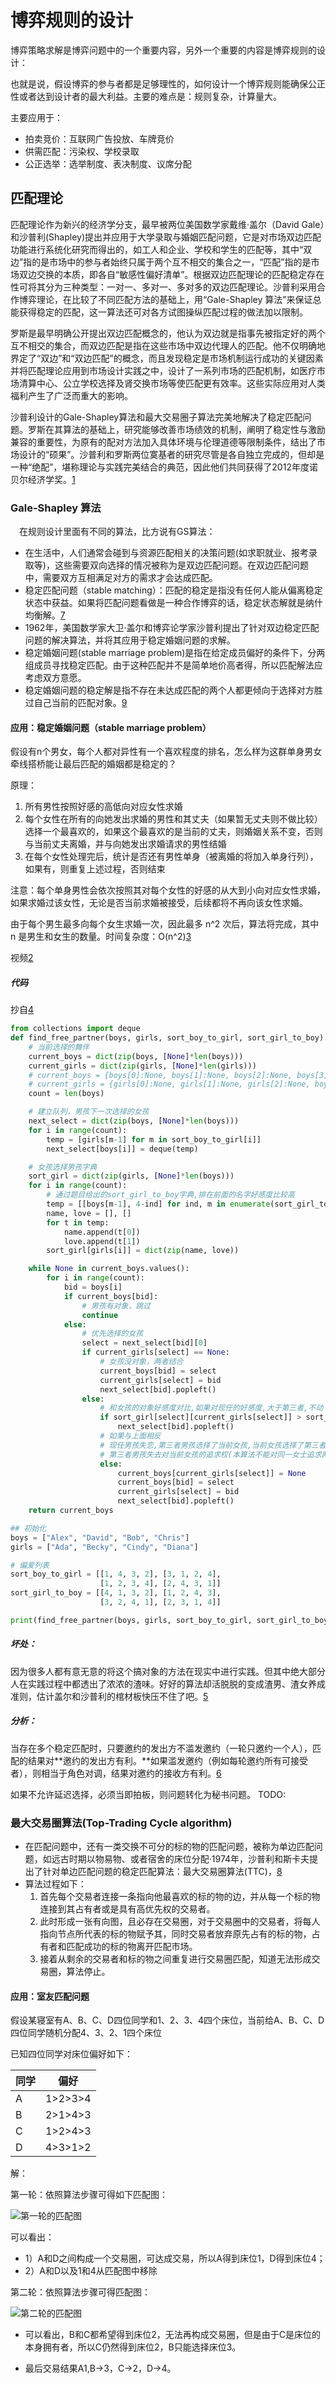 # 博弈规则的设计

博弈策略求解是博弈问题中的一个重要内容，另外一个重要的内容是博弈规则的设计：

也就是说，假设博弈的参与者都是足够理性的，如何设计一个博弈规则能确保公正性或者达到设计者的最大利益。主要的难点是：规则复杂，计算量大。

主要应用于：

- 拍卖竞价：互联网广告投放、车牌竞价
- 供需匹配：污染权、学校录取
- 公正选举：选举制度、表决制度、议席分配

## 匹配理论

匹配理论作为新兴的经济学分支，最早被两位美国数学家戴维·盖尔（David Gale）和沙普利(Shapley)提出并应用于大学录取与婚姻匹配问题，它是对市场双边匹配功能进行系统化研究而得出的，如工人和企业、学校和学生的匹配等，其中“双边”指的是市场中的参与者始终只属于两个互不相交的集合之一，“匹配”指的是市场双边交换的本质，即各自“敏感性偏好清单”。根据双边匹配理论的匹配稳定存在性可将其分为三种类型：一对一、多对一、多对多的双边匹配理论。沙普利采用合作博弈理论，在比较了不同匹配方法的基础上，用“Gale-Shapley 算法”来保证总能获得稳定的匹配，这一算法还可对各方试图操纵匹配过程的做法加以限制。

罗斯是最早明确公开提出双边匹配概念的，他认为双边就是指事先被指定好的两个互不相交的集合，而双边匹配是指在这些市场中双边代理人的匹配。他不仅明确地界定了“双边”和“双边匹配”的概念，而且发现稳定是市场机制运行成功的关键因素并将匹配理论应用到市场设计实践之中，设计了一系列市场的匹配机制，如医疗市场清算中心、公立学校选择及肾交换市场等使匹配更有效率。这些实际应用对人类福利产生了广泛而重大的影响。

沙普利设计的Gale-Shapley算法和最大交易圈子算法完美地解决了稳定匹配问题。罗斯在其算法的基础上，研究能够改善市场绩效的机制，阐明了稳定性与激励兼容的重要性，为原有的配对方法加入具体环境与伦理道德等限制条件，结出了市场设计的“硕果”。沙普利和罗斯两位寞基者的研究尽管是各自独立完成的，但却是一种“绝配”，堪称理论与实践完美结合的典范，因此他们共同获得了2012年度诺贝尔经济学奖。[1]

### Gale-Shapley 算法

 在规则设计里面有不同的算法，比方说有GS算法：

- 在生活中，人们通常会碰到与资源匹配相关的决策问题(如求职就业、报考录取等)，这些需要双向选择的情况被称为是双边匹配问题。在双边匹配问题中，需要双方互相满足对方的需求才会达成匹配。
- 稳定匹配问题（stable matching）：匹配的稳定是指没有任何人能从偏离稳定状态中获益。如果将匹配问题看做是一种合作博弈的话，稳定状态解就是纳什均衡解。[7]
- 1962年，美国数学家大卫·盖尔和博弈论学家沙普利提出了针对双边稳定匹配问题的解决算法，并将其应用于稳定婚姻问题的求解。
- 稳定婚姻问题(stable marriage problem)是指在给定成员偏好的条件下，分两组成员寻找稳定匹配。由于这种匹配并不是简单地价高者得，所以匹配解法应考虑双方意愿。
- 稳定婚姻问题的稳定解是指不存在未达成匹配的两个人都更倾向于选择对方胜过自己当前的匹配对象。[9]


#### 应用：稳定婚姻问题（stable marriage problem）

​假设有n个男女，每个人都对异性有一个喜欢程度的排名，怎么样为这群单身男女牵线搭桥能让最后匹配的婚姻都是稳定的？

原理：

1. 所有男性按照好感的高低向对应女性求婚
1. 每个女性在所有的向她发出求婚的男性和其丈夫（如果暂无丈夫则不做比较）选择一个最喜欢的，如果这个最喜欢的是当前的丈夫，则婚姻关系不变，否则与当前丈夫离婚，并与向她发出求婚请求的男性结婚
1. 在每个女性处理完后，统计是否还有男性单身（被离婚的将加入单身行列），如果有，则重复上述过程，否则结束

注意：每个单身男性会依次按照其对每个女性的好感的从大到小向对应女性求婚，如果求婚过该女性，无论是否当前求婚被接受，后续都将不再向该女性求婚。

由于每个男生最多向每个女生求婚一次，因此最多 n^2 次后，算法将完成，其中 n 是男生和女生的数量。时间复杂度：O(n^2)[3]

视频[2]

##### 代码

抄自[4]

```py
from collections import deque
def find_free_partner(boys, girls, sort_boy_to_girl, sort_girl_to_boy):
    # 当前选择的舞伴
    current_boys = dict(zip(boys, [None]*len(boys)))
    current_girls = dict(zip(girls, [None]*len(girls)))
    # current_boys = {boys[0]:None, boys[1]:None, boys[2]:None, boys[3]:None}
    # current_girls = {girls[0]:None, girls[1]:None, girls[2]:None, boys[3]:None}
    count = len(boys)

    # 建立队列，男孩下一次选择的女孩
    next_select = dict(zip(boys, [None]*len(boys)))
    for i in range(count):
        temp = [girls[m-1] for m in sort_boy_to_girl[i]]
        next_select[boys[i]] = deque(temp)

    # 女孩选择男孩字典
    sort_girl = dict(zip(girls, [None]*len(boys)))
    for i in range(count):
        # 通过题目给出的sort_girl_to_boy字典,排在前面的名字好感度比较高
        temp = [[boys[m-1], 4-ind] for ind, m in enumerate(sort_girl_to_boy[i])]
        name, love = [], []
        for t in temp:
            name.append(t[0])
            love.append(t[1])
        sort_girl[girls[i]] = dict(zip(name, love))

    while None in current_boys.values():
        for i in range(count):
            bid = boys[i]
            if current_boys[bid]:
                # 男孩有对象，跳过
                continue
            else:
                # 优先选择的女孩
                select = next_select[bid][0]
                if current_girls[select] == None:
                    # 女孩没对象，两者结合
                    current_boys[bid] = select
                    current_girls[select] = bid
                    next_select[bid].popleft()
                else:
                    # 和女孩的对象好感度对比,如果对现任的好感度,大于第三者,不动
                    if sort_girl[select][current_girls[select]] > sort_girl[select][bid]:
                        next_select[bid].popleft()
                    # 如果与上面相反
                    # 现任男孩失恋,第三者男孩选择了当前女孩,当前女孩选择了第三者男孩
                    # 第三者男孩失去对当前女孩的追求权(本算法不能对同一女士追求两次)
                    else:
                        current_boys[current_girls[select]] = None
                        current_boys[bid] = select
                        current_girls[select] = bid
                        next_select[bid].popleft()
    return current_boys

## 初始化
boys = ["Alex", "David", "Bob", "Chris"]
girls = ["Ada", "Becky", "Cindy", "Diana"]

# 偏爱列表
sort_boy_to_girl = [[1, 4, 3, 2], [3, 1, 2, 4],
                    [1, 2, 3, 4], [2, 4, 3, 1]]
sort_girl_to_boy = [[4, 1, 3, 2], [1, 2, 4, 3],
                    [3, 2, 4, 1], [2, 3, 1, 4]]

print(find_free_partner(boys, girls, sort_boy_to_girl, sort_girl_to_boy))
```

##### 坏处：

因为很多人都有意无意的将这个搞对象的方法在现实中进行实践。但其中绝大部分人在实践过程中都透出了浓浓的渣味。好好的算法却活脱脱的变成渣男、渣女养成准则，估计盖尔和沙普利的棺材板快压不住了吧。[5]

##### 分析：

当存在多个稳定匹配时，只要邀约的发出方不滥发邀约（一轮只邀约一个人），匹配的结果对**邀约的发出方有利。**如果滥发邀约（例如每轮邀约所有可接受者），则相当于角色对调，结果对邀约的接收方有利。[6]

如果不允许延迟选择，必须当即拍板，则问题转化为秘书问题。 TODO:

### 最大交易圈算法(Top-Trading Cycle algorithm)

- 在匹配问题中，还有一类交换不可分的标的物的匹配问题，被称为单边匹配问题，如远古时期以物易物、或者宿舍的床位分配·1974年，沙普利和斯卡夫提出了针对单边匹配问题的稳定匹配算法：最大交易圈算法(TTC)，[8]
- 算法过程如下：
  1. 首先每个交易者连接一条指向他最喜欢的标的物的边，并从每一个标的物连接到其占有者或是具有高优先权的交易者。
  2. 此时形成一张有向图，且必存在交易圈，对于交易圈中的交易者，将每人指向节点所代表的标的物赋予其，同时交易者放弃原先占有的标的物，占有者和匹配成功的标的物离开匹配市场。
  3. 接着从剩余的交易者和标的物之间重复进行交易圈匹配，知道无法形成交易圈，算法停止。

#### 应用：室友匹配问题

假设某寝室有A、B、C、D四位同学和1、2、3、4四个床位，当前给A、B、C、D四位同学随机分配4、3、2、1四个床位

已知四位同学对床位偏好如下：

| 同学 | 偏好 |
| ---- | ---- |
| A | 1>2>3>4 |
| B | 2>1>4>3 |
| C | 1>2>4>3 |
| D | 4>3>1>2 |

解：

第一轮：依照算法步骤可得如下匹配图：

![第一轮的匹配图](../../img/roommate_pair.png)

可以看出：

- 1）A和D之间构成一个交易圈，可达成交易，所以A得到床位1，D得到床位4；
- 2）A和D以及1和4从匹配图中移除

第二轮：依照算法步骤可得匹配图：

![第二轮的匹配图](../../img/roommate_pair2.png)

- 可以看出，B和C都希望得到床位2，无法再构成交易圈，但是由于C是床位的本身拥有者，所以C仍然得到床位2，B只能选择床位3。

- 最后交易结果A1,B→3，C→2，D→4。

[1]: https://books.google.co.jp/books?id=IqdWEAAAQBAJ&pg=PT46&lpg=PT46&dq=Gale-+Shapley+%E7%AE%97%E6%B3%95&source=bl&ots=jWbRpi7WJm&sig=ACfU3U2jJiSLwHcYLqRjFxVEXHFDRLOvOA&hl=en&sa=X&ved=2ahUKEwjd4NPTmvD-AhWuplYBHbwhCecQ6AF6BQjtARAD#v=onepage&q=Gale-%20Shapley%20%E7%AE%97%E6%B3%95&f=false
[2]: https://www.bilibili.com/video/BV1uq4y177Hc/
[3]: https://blog.csdn.net/weixin_43900869/article/details/127352998
[4]: https://www.bilibili.com/read/cv13023598
[5]: https://www.zytec.cn/blog/1/post/zhihuixiaoyuan-63
[6]: https://note.xianqiao.wang/post/gale-shapley-suan-fa
[7]: https://www.youtube.com/watch?v=4KqYUNJ0JtE&list=PLx6Ogsi0q01nDl_jI48aw5a2qSFabHtlq&index=19
[8]: https://www.youtube.com/watch?v=4KqYUNJ0JtE&list=PLx6Ogsi0q01nDl_jI48aw5a2qSFabHtlq&index=19
[9]: https://aijishu.com/a/1060000000089469
